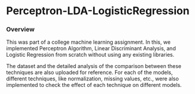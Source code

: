 # Perceptron-LDA-LogisticRegression

### Overview
This was part of a college machine learning assignment. In this, we implemented Perceptron Algorithm, Linear Discriminant Analysis, and Logistic Regression from scratch without using any existing libraries.

The dataset and the detailed analysis of the comparison between these techniques are also uploaded for reference.
For each of the models, different techniques, like normalization, missing values, etc., were also implemented to check the effect of each technique on different models.

